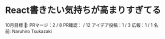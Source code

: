 # React書きたい気持ちが高まりすぎてる

10月目標 🚀: PRマージ：2 / 8
PR確認：  / 12
アイデア投稿：1 / 3
広報：1  / 1
名前: Naruhiro Tsukazaki